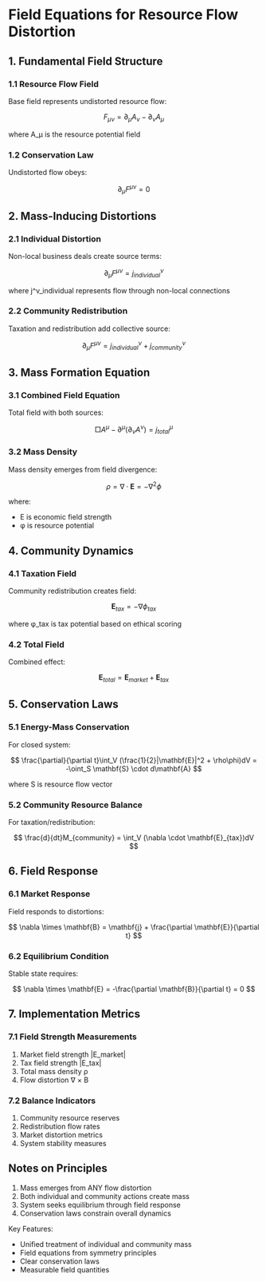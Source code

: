 # Field Equations for Resource Flow Distortion

## 1. Fundamental Field Structure

### 1.1 Resource Flow Field

Base field represents undistorted resource flow:

$$
F_{\mu\nu} = \partial_\mu A_\nu - \partial_\nu A_\mu
$$

where A_μ is the resource potential field

### 1.2 Conservation Law

Undistorted flow obeys:

$$
\partial_\mu F^{\mu\nu} = 0
$$

## 2. Mass-Inducing Distortions

### 2.1 Individual Distortion

Non-local business deals create source terms:

$$
\partial_\mu F^{\mu\nu} = j^{\nu}_{individual}
$$

where j^ν_individual represents flow through non-local connections

### 2.2 Community Redistribution

Taxation and redistribution add collective source:

$$
\partial_\mu F^{\mu\nu} = j^{\nu}_{individual} + j^{\nu}_{community}
$$

## 3. Mass Formation Equation

### 3.1 Combined Field Equation

Total field with both sources:

$$
\Box A^\mu - \partial^\mu(\partial_\nu A^\nu) = j^\mu_{total}
$$

### 3.2 Mass Density

Mass density emerges from field divergence:

$$
\rho = \nabla \cdot \mathbf{E} = -\nabla^2 \phi
$$

where:

- E is economic field strength
- φ is resource potential

## 4. Community Dynamics

### 4.1 Taxation Field

Community redistribution creates field:

$$
\mathbf{E}_{tax} = -\nabla \phi_{tax}
$$

where φ_tax is tax potential based on ethical scoring

### 4.2 Total Field

Combined effect:

$$
\mathbf{E}_{total} = \mathbf{E}_{market} + \mathbf{E}_{tax}
$$

## 5. Conservation Laws

### 5.1 Energy-Mass Conservation

For closed system:

$$
\frac{\partial}{\partial t}\int_V (\frac{1}{2}|\mathbf{E}|^2 + \rho\phi)dV = -\oint_S \mathbf{S} \cdot d\mathbf{A}
$$

where S is resource flow vector

### 5.2 Community Resource Balance

For taxation/redistribution:

$$
\frac{d}{dt}M_{community} = \int_V (\nabla \cdot \mathbf{E}_{tax})dV
$$

## 6. Field Response

### 6.1 Market Response

Field responds to distortions:

$$
\nabla \times \mathbf{B} = \mathbf{j} + \frac{\partial \mathbf{E}}{\partial t}
$$

### 6.2 Equilibrium Condition

Stable state requires:

$$
\nabla \times \mathbf{E} = -\frac{\partial \mathbf{B}}{\partial t} = 0
$$

## 7. Implementation Metrics

### 7.1 Field Strength Measurements

1. Market field strength |E_market|
2. Tax field strength |E_tax|
3. Total mass density ρ
4. Flow distortion ∇ × B

### 7.2 Balance Indicators

1. Community resource reserves
2. Redistribution flow rates
3. Market distortion metrics
4. System stability measures

## Notes on Principles

1. Mass emerges from ANY flow distortion
2. Both individual and community actions create mass
3. System seeks equilibrium through field response
4. Conservation laws constrain overall dynamics

Key Features:

- Unified treatment of individual and community mass
- Field equations from symmetry principles
- Clear conservation laws
- Measurable field quantities